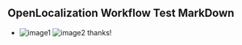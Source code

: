 ## OpenLocalization Workflow Test MarkDown
* ![image1](.\866052fb-85c8-42d8-a675-c2d68f681054.png)   ![image2](.\500ba358-5b01-45ba-b1f7-b1851c5b954d.png) 
thanks!